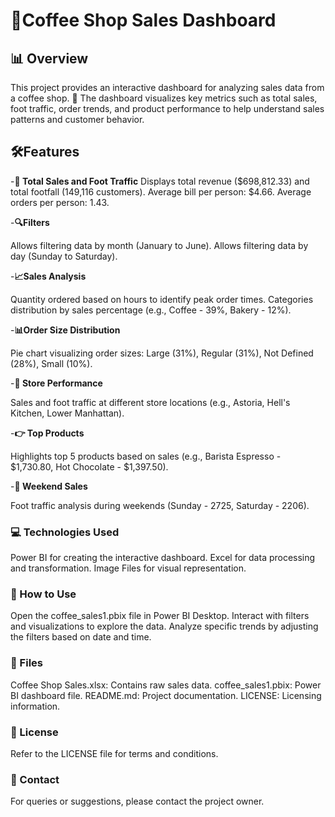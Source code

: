  # 🍵Coffee Shop Sales Dashboard

## 📊 Overview

This project provides an interactive dashboard for analyzing sales data from a coffee shop. 🌟 The dashboard visualizes key metrics such as total sales, foot traffic, order trends, and product performance to help understand sales patterns and customer behavior.

## 🛠️Features

-**💸 Total Sales and Foot Traffic**
Displays total revenue ($698,812.33) and total footfall (149,116 customers).
Average bill per person: $4.66.
Average orders per person: 1.43.

-**🔍Filters**

Allows filtering data by month (January to June).
Allows filtering data by day (Sunday to Saturday).

-**📈Sales Analysis**

Quantity ordered based on hours to identify peak order times.
Categories distribution by sales percentage (e.g., Coffee - 39%, Bakery - 12%).

-**📊Order Size Distribution**

Pie chart visualizing order sizes: Large (31%), Regular (31%), Not Defined (28%), Small (10%).

-**💼 Store Performance**

Sales and foot traffic at different store locations (e.g., Astoria, Hell's Kitchen, Lower Manhattan).

-**👉 Top Products**

Highlights top 5 products based on sales (e.g., Barista Espresso - $1,730.80, Hot Chocolate - $1,397.50).

-**🎉 Weekend Sales**

Foot traffic analysis during weekends (Sunday - 2725, Saturday - 2206).

### 💻 Technologies Used

Power BI for creating the interactive dashboard.
Excel for data processing and transformation.
Image Files for visual representation.

### 🔧 How to Use

Open the coffee_sales1.pbix file in Power BI Desktop.
Interact with filters and visualizations to explore the data.
Analyze specific trends by adjusting the filters based on date and time.

### 📂 Files

Coffee Shop Sales.xlsx: Contains raw sales data.
coffee_sales1.pbix: Power BI dashboard file.
README.md: Project documentation.
LICENSE: Licensing information.

### 📜 License

Refer to the LICENSE file for terms and conditions.

### 👤 Contact

For queries or suggestions, please contact the project owner.

